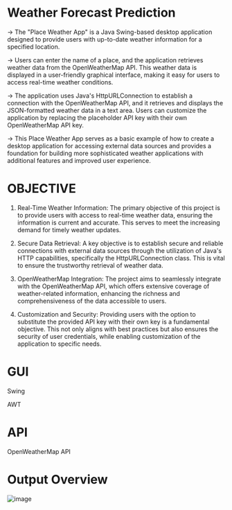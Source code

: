 # Weather Forecast Prediction
-> The "Place Weather App" is a Java Swing-based desktop application designed to provide users with up-to-date weather information for a specified location. 

-> Users can enter the name of a place, and the application retrieves weather data from the OpenWeatherMap API. This weather data is displayed in a user-friendly graphical interface, making it easy for users to access real-time weather conditions.

-> The application uses Java's HttpURLConnection to establish a connection with the OpenWeatherMap API, and it retrieves and displays the JSON-formatted weather data in a text area. Users can customize the application by replacing the placeholder API key with their own OpenWeatherMap API key. 

-> This Place Weather App serves as a basic example of how to create a desktop application for accessing external data sources and provides a foundation for building more sophisticated weather applications with additional features and improved user experience. 

# OBJECTIVE
		
1.  Real-Time Weather Information: The primary objective of this project is to provide users with access to real-time weather data, ensuring the information is current and accurate. This serves to meet the increasing demand for timely weather updates.
   
2.  Secure Data Retrieval: A key objective is to establish secure and reliable connections with external data sources through the utilization of Java's HTTP capabilities, specifically the HttpURLConnection class. This is vital to ensure the trustworthy retrieval of weather data.

3.  OpenWeatherMap Integration: The project aims to seamlessly integrate with the OpenWeatherMap API, which offers extensive coverage of weather-related information, enhancing the richness and comprehensiveness of the data accessible to users.
   
4.  Customization and Security: Providing users with the option to substitute the provided API key with their own key is a fundamental objective. This not only aligns with best practices but also ensures the security of user credentials, while enabling customization of the application to specific needs.


# GUI
Swing

AWT

# API
OpenWeatherMap API

# Output Overview

![image](https://github.com/TanushreeBorase/Weather-Forecast-Predition/assets/130696335/e8eb2ffc-75dd-4bce-b768-295b308156e3)

